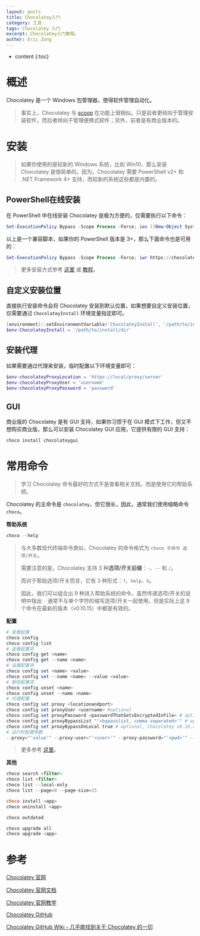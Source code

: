 ```yaml
---
layout: posts
title: Chocolatey入门
category: 工具
tags: Chocolatey 入门
excerpt: Chocolatey入门教程。
author: Eric Zong
---
```


* content
{:toc}

# 概述

Chocolatey 是一个 Windows 包管理器，使得软件管理自动化。

> 事实上，Chocolatey 与 [scoop](https://scoop.sh/) 在功能上很相似。只是前者更倾向于管理安装软件，而后者倾向于管理便携式软件；另外，前者是有商业版本的。

# 安装

> 如果你使用的是较新的 Windows 系统，比如 Win10，那么安装 Chocolatey 是很简单的。因为，Chocolatey 需要 PowerShell v2+ 和 .NET Framework 4+ 支持，而较新的系统这些都是内置的。

## PowerShell在线安装

在 PowerShell 中在线安装 Chocolatey 是极为方便的，仅需要执行以下命令：

```powershell
Set-ExecutionPolicy Bypass -Scope Process -Force; iex ((New-Object System.Net.WebClient).DownloadString('https://chocolatey.org/install.ps1'))
```

以上是一个兼容脚本，如果你的 PowerShell 版本是 3+，那么下面命令也是可用的：

```powershell
Set-ExecutionPolicy Bypass -Scope Process -Force; iwr https://chocolatey.org/install.ps1 -UseBasicParsing | iex
```

> 更多安装方式参考 [这里](https://chocolatey.org/install) 或 [教程](https://chocolatey.org/courses/installation/installing)。

## 自定义安装位置

直接执行安装命令会将 Chocolatey 安装到默认位置，如果想要自定义安装位置，仅需要通过 `ChocolateyInstall` 环境变量指定即可。

```powershell
[environment]::setEnvironmentVariable('ChocolateyInstall', '/path/to/install/dir', 'User')
$env:ChocolateyInstall = '/path/to/install/dir'
```

## 安装代理

如果需要通过代理来安装，临时配置以下环境变量即可：

```powershell
$env:chocolateyProxyLocation = 'https://local/proxy/server'
$env:chocolateyProxyUser = 'username'
$env:chocolateyProxyPassword = 'password'
```

## GUI

商业版的 Chocolatey 是有 GUI 支持，如果你习惯于在 GUI 模式下工作，但又不想购买商业版，那么可以安装 Chocolatey GUI 应用，它提供有限的 GUI 支持：

```powershell
choco install chocolateygui
```

# 常用命令

> 学习 Chocolatey 命令最好的方式不是查看相关文档，而是使用它的帮助系统。

Chocolatey 的主命令是 `chocolatey`，但它很长，因此，通常我们使用缩略命令 `choco`。

**帮助系统**

```powershell
choco --help
```

> 与大多数现代终端命令类似，Chocolatey 的命令格式为 `choco 子命令 选项/开关`。
>
> 需要注意的是，Chocolatey 支持 3 种**选项/开关前缀**：`-`、`--` 和 `/`。
>
> 而对于帮助选项/开关而言，它有 3 种形式：`?`、`help`、`h`。
>
> 因此，我们可以组合出 9 种进入帮助系统的命令，虽然传递选项/开关的说明中指出 `-` 通常不与单个字符的缩写选项/开关一起使用，但是实际上这 9 个命令在最新的版本（v0.10.15）中都是有效的。

**配置**

```powershell
# 查看配置
choco config
choco config list
# 查看配置项
choco config get <name>
choco config get --name <name>
# 设置配置项
choco config set <name> <value>
choco config set --name <name> --value <value>
# 删除配置项
choco config unset <name>
choco config unset --name <name>
# 代理配置
choco config set proxy <locationandport>
choco config set proxyUser <username> #optional
choco config set proxyPassword <passwordThatGetsEncryptedInFile> # optional
choco config set proxyBypassList "'<bypasslist, comma separated>'" # optional, Chocolatey v0.10.4 required
choco config set proxyBypassOnLocal true # optional, Chocolatey v0.10.4 required
# 运行时配置参数
--proxy="'value'" --proxy-user="'<user>'" --proxy-password="'<pwd>'" --proxy-bypass-list="'<comma separated, list>'" --proxy-bypass-on-local
```

> 更多参考 [这里](https://github.com/chocolatey/choco/wiki/Proxy-Settings-for-Chocolatey#proxy-support-for-chocolatey)。

**其他**

```powershell
choco search <filter>
choco list <filter>
choco list --local-only
choco list --page=0 --page-size=25

choco install <app>
choco uninstall <app>

choco outdated

choco upgrade all
choco upgrade <app>
```

# 参考

[Chocolatey 官网](https://chocolatey.org/)

[Chocolatey 官网文档](https://chocolatey.org/docs)

[Chocolatey 官网教学](https://chocolatey.org/courses)

[Chocolatey GitHub](https://github.com/chocolatey/choco/)

[Chocolatey GitHub Wiki - 几乎能找到关于 Chocolatey 的一切](https://github.com/chocolatey/choco/wiki)